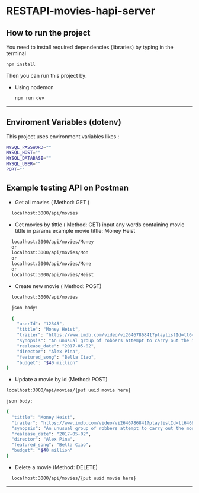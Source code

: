 # RESTAPI-movies-hapi-server
## How to run the project
You need to install required dependencies (libraries) by typing in the terminal
```bash
npm install
```
Then you can run this project by:
- Using nodemon
  ```bash
  npm run dev
  ```
----------

## Enviroment Variables (dotenv)
This project uses environment variables likes :
```bash
MYSQL_PASSWORD=""
MYSQL_HOST=""
MYSQL_DATABASE=""
MYSQL_USER=""
PORT=""
```

## Example testing API on Postman
- Get all movies ( Method: GET )
```bash
  localhost:3000/api/movies
  ```

- Get movies by tittle ( Method: GET)
input any words containing movie tittle in params
example movie tittle: Money Heist 
```bash
  localhost:3000/api/movies/Money
  or
  localhost:3000/api/movies/Mon
  or
  localhost:3000/api/movies/Mone
  or
  localhost:3000/api/movies/Heist
  ```

- Create new movie ( Method: POST)
```bash
  localhost:3000/api/movies

  json body:

  {
    "userId": "12345",
    "tittle": "Money Heist", 
    "trailer": "https://www.imdb.com/video/vi2646786841?playlistId=tt6468322&ref_=tt_ov_vi", 
    "synopsis": "An unusual group of robbers attempt to carry out the most perfect robbery in Spanish history - stealing 2.4 billion euros from the Royal Mint of Spain.", 
    "realease_date": "2017-05-02", 
    "director": "Alex Pina", 
    "featured_song": "Bella Ciao",
    "budget": "$40 million"
}
  ```

  - Update a movie by id (Method: POST)
  ```bash
  localhost:3000/api/movies/{put uuid movie here}

  json body:

  {
    "tittle": "Money Heist", 
    "trailer": "https://www.imdb.com/video/vi2646786841?playlistId=tt6468322&ref_=tt_ov_vi", 
    "synopsis": "An unusual group of robbers attempt to carry out the most perfect robbery in Spanish history - stealing 2.4 billion euros from the Royal Mint of Spain.", 
    "realease_date": "2017-05-02", 
    "director": "Alex Pina", 
    "featured_song": "Bella Ciao",
    "budget": "$40 million"
}
  ```

- Delete a movie (Method: DELETE)
```bash
  localhost:3000/api/movies/{put uuid movie here}
  ```

  ----------
